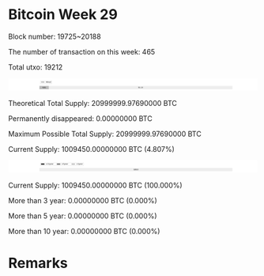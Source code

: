 # Bitcoin Week 29

Block number: 19725~20188

The number of transaction on this week: 465

Total utxo: 19212

![](../images/mined_week29.png)

Theoretical Total Supply: 20999999.97690000 BTC

Permanently disappeared: 0.00000000 BTC

Maximum Possible Total Supply: 20999999.97690000 BTC

Current Supply: 1009450.00000000 BTC (4.807%)

![](../images/year_week29.png)


Current Supply: 1009450.00000000 BTC (100.000%)

More than 3 year: 0.00000000 BTC (0.000%)

More than 5 year: 0.00000000 BTC (0.000%)

More than 10 year: 0.00000000 BTC (0.000%)

# Remarks

